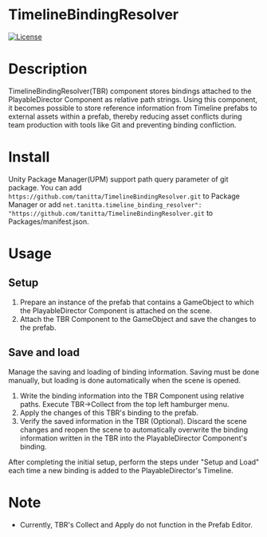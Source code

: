# TimelineBindingResolver

[![License](https://img.shields.io/badge/License-Apache%202.0-blue.svg)](https://github.com/tanitta/HoudiniReplaceGroupSelectionWithAttribute/blob/main/LICENSE)

# Description

TimelineBindingResolver(TBR) component stores bindings attached to the PlayableDirector Component as relative path strings.
Using this component, it becomes possible to store reference information from Timeline prefabs to external assets within a prefab,
thereby reducing asset conflicts during team production with tools like Git and preventing binding confliction.

# Install

Unity Package Manager(UPM) support path query parameter of git package.
You can add `https://github.com/tanitta/TimelineBindingResolver.git` to Package Manager or 
add `net.tanitta.timeline_binding_resolver": "https://github.com/tanitta/TimelineBindingResolver.git` to Packages/manifest.json.

# Usage

## Setup

1. Prepare an instance of the prefab that contains a GameObject to which the PlayableDirector Component is attached on the scene.
1. Attach the TBR Component to the GameObject and save the changes to the prefab.

## Save and load

Manage the saving and loading of binding information. Saving must be done manually, but loading is done automatically when the scene is opened.

1. Write the binding information into the TBR Component using relative paths. Execute TBR->Collect from the top left hamburger menu.
1. Apply the changes of this TBR's binding to the prefab.
1. Verify the saved information in the TBR (Optional). Discard the scene changes and reopen the scene to automatically overwrite the binding information written in the TBR into the PlayableDirector Component's binding.

After completing the initial setup, perform the steps under "Setup and Load" each time a new binding is added to the PlayableDirector's Timeline.

# Note

- Currently, TBR's Collect and Apply do not function in the Prefab Editor.
